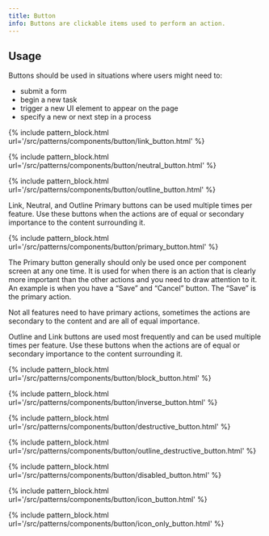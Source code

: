 ```yaml
---
title: Button
info: Buttons are clickable items used to perform an action.
---
```


## Usage

Buttons should be used in situations where users might need to:

* submit a form
* begin a new task
* trigger a new UI element to appear on the page
* specify a new or next step in a process

{% include pattern_block.html url='/src/patterns/components/button/link_button.html' %}

{% include pattern_block.html url='/src/patterns/components/button/neutral_button.html' %}

{% include pattern_block.html url='/src/patterns/components/button/outline_button.html' %}

Link, Neutral, and Outline Primary buttons can be used multiple times per feature. Use these buttons when the actions are of equal or secondary importance to the content surrounding it.

{% include pattern_block.html url='/src/patterns/components/button/primary_button.html' %}

The Primary button generally should only be used once per component screen at any one time. It is used for when there is an action that is clearly more important than the other actions and you need to draw attention to it. An example is when you have a “Save” and “Cancel” button. The “Save” is the primary action.

Not all features need to have primary actions, sometimes the actions are secondary to the content and are all of equal importance.

Outline and Link buttons are used most frequently and can be used multiple times per feature. Use these buttons when the actions are of equal or secondary importance to the content surrounding it.

{% include pattern_block.html url='/src/patterns/components/button/block_button.html' %}

{% include pattern_block.html url='/src/patterns/components/button/inverse_button.html' %}

{% include pattern_block.html url='/src/patterns/components/button/destructive_button.html' %}

{% include pattern_block.html url='/src/patterns/components/button/outline_destructive_button.html' %}

{% include pattern_block.html url='/src/patterns/components/button/disabled_button.html' %}

{% include pattern_block.html url='/src/patterns/components/button/icon_button.html' %}

{% include pattern_block.html url='/src/patterns/components/button/icon_only_button.html' %}
